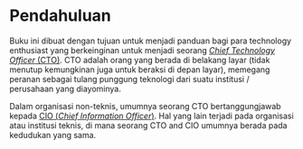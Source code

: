 # Pendahuluan

Buku ini dibuat dengan tujuan untuk menjadi panduan bagi para technology enthusiast yang berkeinginan untuk menjadi seorang [_Chief Technology Officer_ (CTO)](https://en.wikipedia.org/wiki/Chief_technology_officer). CTO adalah orang yang berada di belakang layar (tidak menutup kemungkinan juga untuk beraksi di depan layar), memegang peranan sebagai tulang punggung teknologi dari suatu institusi / perusahaan yang diayominya.

Dalam organisasi non-teknis, umumnya seorang CTO bertanggungjawab kepada [CIO (_Chief Information Officer_)](https://en.wikipedia.org/wiki/Chief_information_officer). Hal yang lain terjadi pada organisasi atau institusi teknis, di mana seorang CTO and CIO umumnya berada pada kedudukan yang sama.